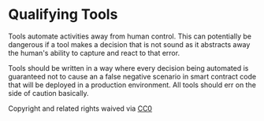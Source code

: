# Qualifying Tools

Tools automate activities away from human control. This can potentially be dangerous if a tool makes a decision that is not sound as it abstracts away the human's ability to capture and react to that error.

Tools should be written in a way where every decision being automated is guaranteed not to cause an a false negative scenario in smart contract code that will be deployed in a production environment. All tools should err on the side of caution basically.

Copyright and related rights waived via [CC0](https://creativecommons.org/publicdomain/zero/1.0/)


